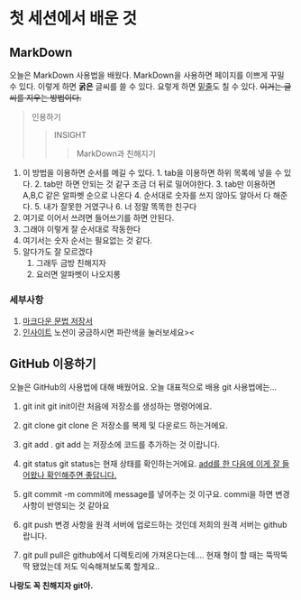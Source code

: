 <h1>첫 세션에서 배운 것</h1>

## MarkDown
  오늘은 MarkDown 사용법을 배웠다.
  MarkDown을 사용하면 페이지를 이쁘게 꾸밀 수 있다.
  이렇게 하면 **굵은** 글씨를 쓸 수 있다.
  요렇게 하면 <u>밑줄</u>도 칠 수 있다.
  ~~이거는 글씨를 지우는 방법이다.~~
  > 인용하기
  >> INSIGHT
  >>> MarkDown과 친해지기
  1. 이 방법을 이용하면 순서를 메길 수 있다.
         1. tab을 이용하면 하위 목록에 넣을 수 있다.
         2. tab만 하면 안되는 것 같구 조금 더 뒤로 밀어야한다.
         3. tab만 이용하면 A,B,C 같은 알파벳 순으로 나온다
         4. 순서대로 숫자를 쓰지 않아도 알아서 다 해준다.
         5. 내가 잘못한 거였구나
         6. 너 정말 똑똑한 친구다
  1. 여기로 이어서 쓰려면 들어쓰기를 하면 안된다.
  3. 그래야 이렇게 잘 순서대로 작동한다
  5. 여기서는 숫자 순서는 필요없는 것 같다.
  8. 알다가도 잘 모르겠다
      1. 그래두 금방 친해지자
      2. 요러면 알파벳이 나오지롱
      
<h3> 세부사항 </h3>

1. [마크다운 문법 저장서](https://goddaehee.tistory.com/307)  
2. [인사이트](https://www.notion.so/insightsg/INSIGHT-History-7f0c261b87994f288b2b9f9ae3dce40d) 노션이 궁금하시면 파란색을 눌러보세요><
  
  

## GitHub 이용하기
 오늘은 GitHub의 사용법에 대해 배웠어요.
 오늘 대표적으로 배용 git 사용법에는...
 1. git init
     git init이란 처음에 저장소를 생성하는 명령어에요.
 
 2. git clone
     git clone 은 저장소를 복제 및 다운로드 하는거에요.
 
 3. git add . 
     git add 는 저장소에 코드를 추가하는 것 이랍니다.
     
 3. git status
     git status는 현재 상태를 확인하는거에요. <u>add를 한 다음에 이게 잘 들어왔나 확인해주면 좋답니다.</u>
 4. git commit -m
     commit에 message를 넣어주는 것 이구요. commi을 하면 변경사항이 반영되는 것 같아요
 
 5. git push
     변경 사항을 원격 서버에 업로드하는 것인데 저희의 원격 서버는 github 랍니다.
 
 6. git pull
         pull은 github에서 디렉토리에 가져온다는데.... 현재 형이 할 때는 뚝딱뚝딱 됐었는데 저도 익숙해져보도록 할게요..
 
 **나랑도 꼭 친해지자 git아.**
 




```python

```
